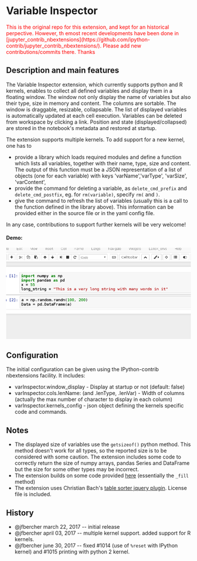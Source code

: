 # Variable Inspector

<p style="color:red;"> This is the original repo for this extension, and kept for an historical perpective. However, th emost recent developments have been done in [jupyter_contrib_nbextensions](https://github.com/ipython-contrib/jupyter_contrib_nbextensions/). Please add new contributions/commits there. Thanks</p>


## Description and main features

The Variable Inspector extension, which currently supports python and R kernels,  enables to collect all defined variables and display them in a floating window. The window not only display the name of variables but also  their type, size in memory and content. The columns are sortable. The window is draggable, resizable, collapsable. The list of displayed variables is automatically updated at each cell execution. Variables can be deleted from workspace by clicking a link. Position and state (displayed/collapsed) are stored in the notebook's metadata and restored at startup. 

The extension supports multiple kernels. To add support for a new kernel, one has to
- provide a library which loads required modules and define a function which lists all variables, together with their name, type, size and content. The output of this function must be a JSON representation of a list of objects (one for each variable) with keys 'varName','varType', 'varSize', 'varContent',
- provide the command for deleting a variable, as `delete_cmd_prefix` and `delete_cmd_postfix`, eg. for `rm(variable)`, specify `rm(` and `)`.
- give the command to refresh the list of variables (usually this is a call to the function defined in the library above). This information can be provided either in the source file or in the yaml config file. 

In any case, contributions to support further kernels will be very welcome!

#### Demo:
![](demo.gif)

 
## Configuration
The initial configuration can be given using the IPython-contrib nbextensions facility. It includes:

- varInspector.window_display - Display at startup or not (default: false) 
- varInspector.cols.lenName: (and .lenType, .lenVar) - Width of columns (actually the max number of character to display in each column)
- varInspector.kernels_config - json object defining the kernels specific code and commands.


## Notes
- The displayed size of variables use the `getsizeof()` python method. This method doesn't work for all types, so the reported size is to be considered with some caution. The extension includes some code to correctly return the size of numpy arrays, pandas Series and DataFrame but the size for some other types may be incorrect. 
- The extension builds on some code provided [here](https://github.com/ipython/ipywidgets/blob/master/docs/source/examples/Variable%20Inspector.ipynb)  (essentially the `_fill` method)
- The extension uses Christian Bach's [table sorter jquery plugin](https://github.com/christianbach/tablesorter). License file is included. 


## History

- @jfbercher march 22, 2017 -- initial release
- @jfbercher april 03, 2017 -- multiple kernel support. added support for R kernels.
- @jfbercher june 30, 2017 -- fixed #1014 (use of `%reset` with IPython kernel) and #1015 printing with python 2 kernel.
